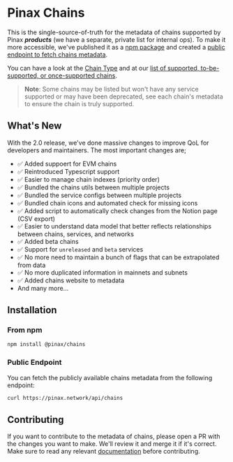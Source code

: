 # Pinax Chains

This is the single-source-of-truth for the metadata of chains supported by Pinax **_products_** (we have a separate, private list for internal ops). To make it more accessible, we've published it as a [npm package](#install_from_npm) and created a [public endpoint to fetch chains metadata](#public_endpoint).

You can have a look at the [Chain Type](/types/chain.types.ts) and at our [list of supported, to-be-supported, or once-supported chains](/types/pinax.types.ts). 

> **Note**: Some chains may be listed but won't have any service supported or may have been deprecated, see each chain's metadata to ensure the chain is truly supported.

## What's New

With the 2.0 release, we've done massive changes to improve QoL for developers and maintainers. The most important changes are;

- ✅ Added suppoert for EVM chains
- ✅ Reintroduced Typescript support
- ✅ Easier to manage chain indexes (priority order)
- ✅ Bundled the chains utils between multiple projects
- ✅ Bundled the service configs between multiple projects
- ✅ Bundled chain icons and automated check for missing icons
- ✅ Added script to automatically check changes from the Notion page (CSV export)
- ✅ Easier to understand data model that better reflects relationships between chains, services, and networks
- ✅ Added beta chains
- ✅ Support for `unreleased` and `beta` services
- ✅ No more need to maintain a bunch of flags that can be extrapolated from data
- ✅ No more duplicated information in mainnets and subnets
- ✅ Added chains website to metadata
- And many more...

## Installation

### From npm

```bash
npm install @pinax/chains
```

### Public Endpoint

You can fetch the publicly available chains metadata from the following endpoint:

```bash
curl https://pinax.network/api/chains
```

## Contributing

If you want to contribute to the metadata of chains, please open a PR with the changes you want to make. We'll review it and merge it if it's correct. Make sure to read any relevant [documentation](/docs) before contributing.
